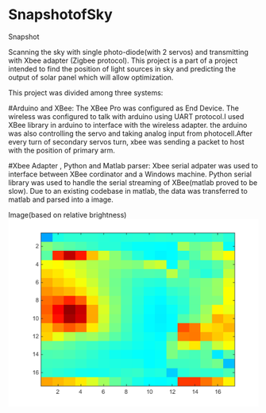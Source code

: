 # SnapshotofSky

 Snapshot

Scanning the sky  with single photo-diode(with 2 servos) and
transmitting with Xbee adapter (Zigbee protocol).
This project is a part of a project intended to find the position of light
sources in sky and predicting the output of solar panel which will allow
optimization.

This project was divided among three systems: 

#Arduino and XBee: 
The XBee Pro was configured as End Device. The wireless was configured to talk with arduino using UART protocol.I used XBee library in arduino to interface with the wireless adapter.
the arduino was also controlling the servo and taking analog input from photocell.After every turn of secondary servos turn, xbee was sending a packet to host with the position of primary arm. 

#Xbee Adapter , Python and Matlab parser: 
Xbee serial adpater was used to interface between XBee cordinator and a Windows machine. Python serial library was used to handle the serial streaming of XBee(matlab proved to be slow). 
Due to an existing codebase in matlab, the data was transferred to matlab and parsed into a image. 

Image(based on relative brightness) 
![alt tag](example_snapshot.png)
